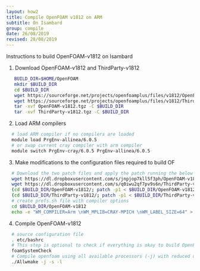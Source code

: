 ```yaml
---
layout: how2
title: Compile OpenFOAM v1812 on ARM
subtitle: On Isambard
group: compile
date: 26/08/2019
revised: 28/08/2019
---
```


Instructions to build OpenFOAM-v1812 on Isambard

1. Download OpenFOAM-v1812 and ThirdParty-v1812
  ```sh
     BUILD_DIR=$HOME/OpenFOAM
     mkdir $BUILD_DIR
     cd $BUILD_DIR
     wget https://sourceforge.net/projects/openfoamplus/files/v1812/OpenFOAM-v1812.tgz
     wget https://sourceforge.net/projects/openfoamplus/files/v1812/ThirdParty-v1812.tgz
     tar -xvf OpenFOAM-v1812.tgz -C $BUILD_DIR 
     tar -xvf ThirdParty-v1812.tgz -C $BUILD_DIR
  ```
2. Load ARM compilers
  ```sh
    # load ARM compiler if no compilers are loaded
    module load PrgEnv-allinea/6.0.5
    # or swap current cray compiler with arm compiler
    module switch PrgEnv-cray/6.0.5 PrgEnv-allinea/6.0.5
  ```
3. Make modifications to the configuration files required to build OF
  ```sh
    # Download the two patch files and apply the patch running the below commands
    wget https://dl.dropboxusercontent.com/s/jnpjop7kll5f3ph/OpenFOAM-v1812.patch
    wget https://dl.dropboxusercontent.com/s/q0iwu2qf7pv9s6n/ThirdParty-v1812.patch
    (cd $BUILD_DIR/OpenFOAM-v1812/; patch -p1 < $BUILD_DIR/OpenFOAM-v1812.patch)
    (cd $BUILD_DIR/ThirdParty-v1812/; patch -p1 < $BUILD_DIR/ThirdParty-v1812.patch)
    # create prefs.sh file with compiler options
    cd $BUILD_DIR/OpenFOAM-v1812
    echo -e "WM_COMPILER=Arm \nWM_MPLIB=CRAY-MPICH \nWM_LABEL_SIZE=64" > $BUILD_DIR/etc/prefs.sh
  ```
4. Compile OpenFOAM-v1812
  ```sh
    # source configuration file
    . etc/bashrc
    # This step is optional to check if everything is okay to build OpenFOAM
    foamSystemCheck
    # Compile openfoam using all available processors (-j) with reduced output (-s) and log the output (-l) to a file so that we can examine any compilation issues later.
    ./Allwmake -j -s -l
  ```
